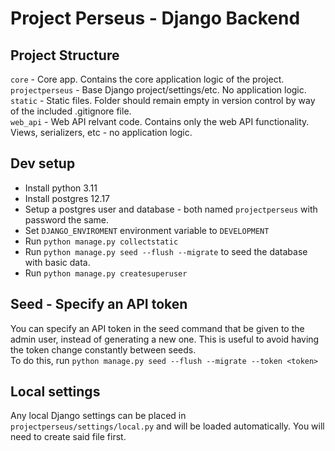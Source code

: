 # Project Perseus - Django Backend

## Project Structure

`core` - Core app. Contains the core application logic of the project.  
`projectperseus` - Base Django project/settings/etc. No application logic.  
`static` - Static files. Folder should remain empty in version control by way of the included .gitignore file.  
`web_api` - Web API relvant code. Contains only the web API functionality. Views, serializers, etc - no application logic.

## Dev setup

- Install python 3.11  
- Install postgres 12.17
- Setup a postgres user and database - both named `projectperseus` with password the same.
- Set `DJANGO_ENVIROMENT` environment variable to `DEVELOPMENT`
- Run `python manage.py collectstatic`
- Run `python manage.py seed --flush --migrate` to seed the database with basic data.
- Run `python manage.py createsuperuser`

## Seed - Specify an API token

You can specify an API token in the seed command that be given to the admin user, instead of generating a new one. This is useful to avoid having the token change constantly between seeds.  
To do this, run `python manage.py seed --flush --migrate --token <token>`

## Local settings
Any local Django settings can be placed in `projectperseus/settings/local.py` and will be loaded automatically. You will need to create said file first.
